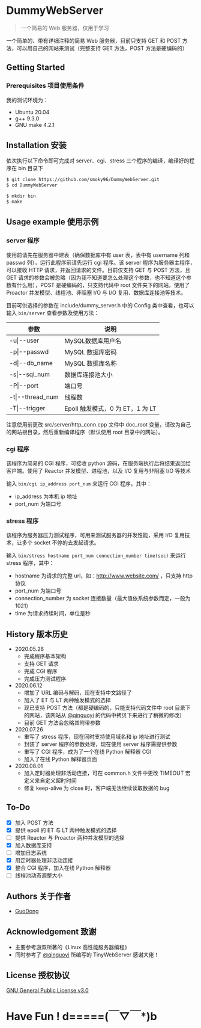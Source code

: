 # DummyWebServer

> 一个简易的 Web 服务器，仅用于学习

一个简单的、带有详细注释的简易 Web 服务器，目前只支持 GET 和 POST 方法，可以用自己的网站来测试（完整支持 GET 方法，POST 方法是硬编码的）

## Getting Started

### Prerequisites 项目使用条件

我的测试环境为：

* Ubuntu 20.04
* g++ 9.3.0
* GNU make 4.2.1

## Installation 安装

依次执行以下命令即可完成对 server、cgi、stress 三个程序的编译，编译好的程序在 bin 目录下

```sh
$ git clone https://github.com/smoky96/DummyWebServer.git
$ cd DummyWebServer

$ mkdir bin
$ make
```

## Usage example 使用示例

### server 程序

使用前请先在服务器中建表（确保数据库中有 user 表，表中有 username 列和 passwd 列），运行此程序前请先运行 cgi 程序。该 server 程序为服务器主程序，可以接收 HTTP 请求，并返回请求的文件。目前仅支持 GET 与 POST 方法，且 GET 请求的参数会被忽略（因为我不知道要怎么处理这个参数，也不知道这个参数有什么用），POST 是硬编码的，只支持代码中 root 文件夹下的网站。使用了 Proactor 并发模型、线程池、非阻塞 I/O 与 I/O 复用、数据库连接池等技术。

目前可供选择的参数在 include/dummy_server.h 中的 Config 类中查看，也可以输入 ```bin/server``` 查看参数及使用方法：

| 参数             | 说明                             |
| ---------------- | -------------------------------- |
| -u\|--user       | MySQL数据库用户名                |
| -p\|--passwd     | MySQL 数据库密码                 |
| -d\|--db_name    | MySQL 数据库名称                 |
| -s\|--sql_num    | 数据库连接池大小                 |
| -P\|--port       | 端口号                           |
| -t\|--thread_num | 线程数                           |
| -T\|--trigger    | Epoll 触发模式，0 为 ET，1 为 LT |

注意使用前更改 src/server/http_conn.cpp 文件中 doc_root 变量，请改为自己的网站根目录，然后重新编译程序（默认使用 root 目录中的网站）。

### cgi 程序

该程序为简易的 CGI 程序，可接收 python 源码，在服务端执行后将结果返回给客户端。使用了 Reactor 并发模型、进程池，以及 I/O 复用与非阻塞 I/O 等技术

输入 ```bin/cgi ip_address port_num``` 来运行 CGI 程序，其中：

* ip_address 为本机 ip 地址
* port_num 为端口号

### stress 程序

该程序为服务器压力测试程序，可用来测试服务器的并发性能，采用 I/O 复用技术，让多个 socket 不停的去发起请求。

输入 ```bin/stress hostname port_num connection_number time(sec)``` 来运行 stress 程序，其中：

* hostname 为请求的完整 url，如：http://www.website.com/ ，只支持 http 协议
* port_num 为端口号
* connection_number 为 socket 连接数量（最大值依系统参数而定，一般为 1021）
* time 为请求持续时间，单位是秒

## History 版本历史

* 2020.05.26
  * 完成程序基本架构
  * 支持 GET 请求
  * 完成 CGI 程序
  * 完成压力测试程序
* 2020.06.12
  * 增加了 URL 编码与解码，现在支持中文路径了
  * 加入了 ET 与 LT 两种触发模式的选择
  * 现已支持 POST 方法（都是硬编码的，只能支持代码文件中 root 目录下的网站，该网站从 [@qinguoyi](https://github.com/qinguoyi/TinyWebServer) 的代码中拷贝下来进行了稍微的修改）
  * 目前 GET 方法会忽略其附带参数
* 2020.07.26
  * 重写了 stress 程序，现在同时支持使用域名和 ip 地址进行测试
  * 封装了 server 程序的参数处理，现在使用 server 程序需提供参数
  * 重写了 CGI 程序，成为了一个在线 Python 解释器 CGI
  * 加入了在线 Python 解释器页面
* 2020.08.01
  * 加入定时器处理非活动连接，可在 common.h 文件中更改 TIMEOUT 宏定义来自定义超时时间
  * 修复 keep-alive 为 close 时，客户端无法继续读取数据的 bug

## To-Do

- [x] 加入 POST 方法
- [x] 提供 epoll 的 ET 与 LT 两种触发模式的选择
- [ ] 提供 Reactor 与 Proactor 两种并发模型的选择
- [x] 加入数据库支持
- [ ] 增加日志系统
- [x] 用定时器处理非活动连接
- [x] 整合 CGI 程序，加入在线 Python 解释器
- [ ] 线程池动态调整大小

## Authors 关于作者

* [GuoDong](https://guodong.plus)

## Acknowledgement 致谢

* 主要参考游双所著的《Linux 高性能服务器编程》
* 同时参考了 [@qinguoyi](https://github.com/qinguoyi/TinyWebServer) 所编写的 TinyWebServer 感谢大佬！

## License 授权协议

[GNU General Public License v3.0](https://github.com/smoky96/DummyWebServer/blob/master/LICENSE)

# Have Fun ! d=====(￣▽￣*)b

